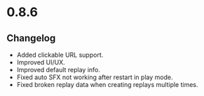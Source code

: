 # 0.8.6

## Changelog

-   Added clickable URL support.
-   Improved UI/UX.
-   Improved default replay info.
-   Fixed auto SFX not working after restart in play mode.
-   Fixed broken replay data when creating replays multiple times.
